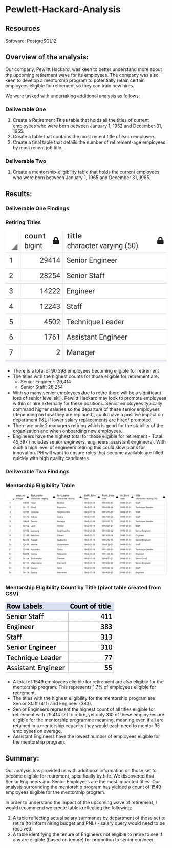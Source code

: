 # Pewlett-Hackard-Analysis

## Resources

Software: PostgreSQL12 

## Overview of the analysis:

Our company, Pewlitt Hackard, was keen to better understand more about the upcoming retirement wave for its employees.  The company was also keen to develop a mentorship program to potentially retain certain employees eligible for retirement so they can train new hires.  

We were tasked with undertaking additional analysis as follows:

### Deliverable One
1) Create a Retirement Titles table that holds all the titles of current employees who were born between January 1, 1952 and December 31, 1955.
2) Create a table that contains the most recent title of each employee. 
3) Create a final table that details the number of retirement-age employees by most recent job title.

### Deliverable Two
1) Create a mentorship-eligibility table that holds the current employees who were born between January 1, 1965 and December 31, 1965.

## Results:

### Deliverable One Findings

### Retiring Titles
![Count_by_title_to_retire](https://github.com/PatriciaCB1/Pewlett-Hackard-Analysis/blob/main/Count_by_title.png)

- There is a total of 90,398 employees becoming eligible for retirement
- The titles with the highest counts for those eligible for retirement are: 
  - Senior Engineer: 29,414
  - Senior Staff: 28,254
- With so many senior employees due to retire there will be a significant loss of senior level skill.  Pewlitt Hackard may look to promote employees within or hire externally for these positions.  Senior employees typically command higher salaries so the departure of these senior employees (depending on how they are replaced), could have a positive impact on department P&L if lower salary replacements are hired/ promoted.
- There are only 2 managers retiring which is good for the stability of the organization and when onboarding new employees.
- Engineers have the highest total for those eligible for retirement - Total:  45,397 (includes senior engineers, engineers, assistant engineers).  With such a high level of engineers retiring this could slow plans for innovation. PH will want to ensure roles that become available are filled quickly with high quality candidates. 
### Deliverable Two Findings

### Mentorship Eligibility Table
![Mentorship_Eligibility_List](https://github.com/PatriciaCB1/Pewlett-Hackard-Analysis/blob/main/Mentorship_eligibility.png)

### Mentorship Eligibility Count by Title (pivot table created from CSV)
![Mentorship_Eligibility_By_Title](https://github.com/PatriciaCB1/Pewlett-Hackard-Analysis/blob/main/Mentorship_eligibility_by_title_counts.png)

- A total of 1549 employees eligible for retirement are also eligible for the mentorship program.  This represents 1.7% of employees eligible for retirement.
- The titles with the highest eligibility for the mentorship program are Senior Staff (411) and Engineer (383).
- Senior Engineers represent the highest count of all titles eligible for retirement with 29,414 set to retire, yet only 310 of these employees are eligible for the mentorship programme meaning, meaning even if all are retained in a mentorship capacity they would each need to mentor 95 employees on average. 
- Assistant Engineers have the lowest number of employees eligible for the mentorship program.

## Summary:

Our analysis has provided us with additional information on those set to become eligible for retirement, specifically by title.  We discovered that Senior Engineers and Senior Employees are the most impacted titles.  Our analysis surrounding the mentorship program has yielded a count of 1549 employees eligible for the mentorship program.  

In order to understand the impact of the upcoming wave of retirement, I would recommend we create tables reflecting the following:

1) A table reflecting actual salary summaries by department of those set to retire (to inform hiring budget and PNL) - salary query would need to be resolved.
2) A table identifying the tenure of Engineers not eligible to retire to see if any are eligible (based on tenure) for promotion to senior engineer.
